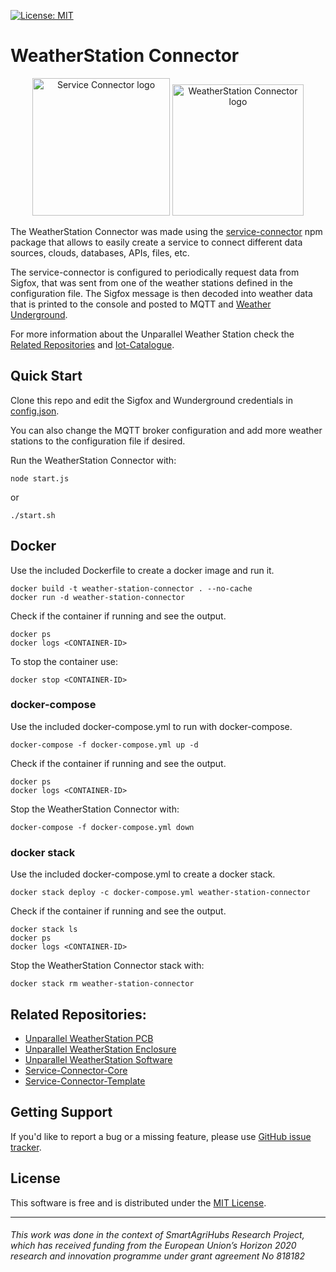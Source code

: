 
[![License: MIT](https://img.shields.io/badge/License-MIT-yellow.svg)](https://opensource.org/licenses/MIT)


# WeatherStation Connector

<p align="center">
    <img src="https://user-images.githubusercontent.com/20951805/137321564-7b948da6-5f59-482f-b4c2-27412b858842.png" alt="Service Connector logo" height="220px"/>
    <img src="https://user-images.githubusercontent.com/20951805/137320834-c8f65e69-9aa8-45b7-9652-c359fd8cfd78.png" alt="WeatherStation Connector logo" height="210px"/>
</p>

The WeatherStation Connector was made using the [service-connector](https://www.npmjs.com/package/service-connector) npm package that allows to easily create a service to connect different data sources, clouds, databases, APIs, files, etc.

The service-connector is configured to periodically request data from Sigfox, that was sent from one of the weather stations defined in the configuration file. The Sigfox message is then decoded into weather data that is printed to the console and posted to MQTT and [Weather Underground](https://www.wunderground.com).

For more information about the Unparallel Weather Station check the [Related Repositories](#related-repositories) and [Iot-Catalogue](https://www.iot-catalogue.com/search/component/60704f126dc1142086fa54f6).


## Quick Start
Clone this repo and edit the Sigfox and Wunderground credentials in [config.json](config.json).

You can also change the MQTT broker configuration and add more weather stations to the configuration file if desired.

Run the WeatherStation Connector with:
```
node start.js
```
or
```
./start.sh
```


## Docker
Use the included Dockerfile to create a docker image and run it.
```
docker build -t weather-station-connector . --no-cache
docker run -d weather-station-connector
```
Check if the container if running and see the output.
```
docker ps
docker logs <CONTAINER-ID>
```
To stop the container use:
```
docker stop <CONTAINER-ID>
```


### docker-compose
Use the included docker-compose.yml to run with docker-compose.
```
docker-compose -f docker-compose.yml up -d
```
Check if the container if running and see the output.
```
docker ps
docker logs <CONTAINER-ID>
```
Stop the WeatherStation Connector with:
```
docker-compose -f docker-compose.yml down
```


### docker stack
Use the included docker-compose.yml to create a docker stack.
```
docker stack deploy -c docker-compose.yml weather-station-connector
```
Check if the container if running and see the output.
```
docker stack ls
docker ps
docker logs <CONTAINER-ID>
```
Stop the WeatherStation Connector stack with:
```
docker stack rm weather-station-connector
```


## Related Repositories:
*  [Unparallel WeatherStation PCB](https://github.com/unparallel-innovation/WeatherStation-PCB)
*  [Unparallel WeatherStation Enclosure](https://github.com/unparallel-innovation/WeatherStation-Enclosure)
*  [Unparallel WeatherStation Software](https://github.com/unparallel-innovation/WeatherStation-Software)
*  [Service-Connector-Core](https://github.com/unparallel-innovation/Service-Connector-Core)
*  [Service-Connector-Template](https://github.com/unparallel-innovation/Service-Connector-Template)


## Getting Support
If you'd like to report a bug or a missing feature, please use [GitHub issue tracker](https://github.com/unparallel-innovation/WeatherStation-Connector/issues).


## License
This software is free and is distributed under the [MIT License](https://opensource.org/licenses/MIT).

___

###### This work was done in the context of SmartAgriHubs Research Project, which has received funding from the European Union’s Horizon 2020 research and innovation programme under grant agreement No 818182
